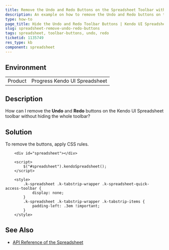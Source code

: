 ```yaml
---
title: Remove the Undo and Redo Buttons on the Spreadsheet Toolbar without Hiding the Whole Toolbar
description: An example on how to remove the Undo and Redo buttons on the toolbar of the Kendo UI Spreadsheet without hiding the whole toolbar.
type: how-to
page_title: Hide the Undo and Redo Toolbar Buttons | Kendo UI Spreadsheet for jQuery
slug: spreadsheet-remove-undo-redo-buttons
tags: spreadsheet, toolbar-buttons, undo, redo
ticketid: 1135749
res_type: kb
component: spreadsheet
---
```


## Environment

<table>
 <tr>
  <td>Product</td>
  <td>Progress Kendo UI Spreadsheet</td>
 </tr>
</table>

## Description

How can I remove the **Undo** and **Redo** buttons on the Kendo UI Spreadsheet toolbar without hiding the whole toolbar?

## Solution

To remove the buttons, apply CSS rules.


```dojo
    <div id="spreadsheet"></div>

    <script>
		$("#spreadsheet").kendoSpreadsheet();
    </script>

	<style>
		.k-spreadsheet .k-tabstrip-wrapper .k-spreadsheet-quick-access-toolbar {
			display: none;
		}
		.k-spreadsheet .k-tabstrip-wrapper .k-tabstrip-items {
			padding-left: .3em !important;
		}
	</style>
```

## See Also

* [API Reference of the Spreadsheet](https://docs.telerik.com/kendo-ui/api/javascript/ui/spreadsheet)
